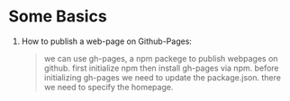 # Some Basics
1. How to publish a web-page on Github-Pages:
	> we can use gh-pages, a npm packege to publish webpages on github.
	> first initialize npm then install gh-pages via npm.
	> before initializing gh-pages we need to update the package.json.
	> there we need to specify the homepage.
	